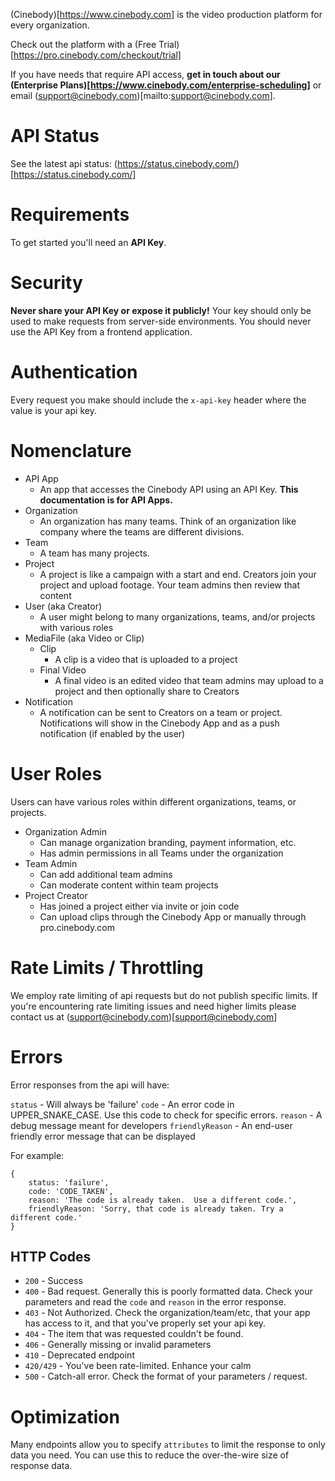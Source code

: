 (Cinebody)[https://www.cinebody.com] is the video production platform for every organization.

Check out the platform with a (Free Trial)[https://pro.cinebody.com/checkout/trial]

If you have needs that require API access, **get in touch about our (Enterprise Plans)[https://www.cinebody.com/enterprise-scheduling]** or email (support@cinebody.com)[mailto:support@cinebody.com].

# API Status

See the latest api status: (https://status.cinebody.com/)[https://status.cinebody.com/]

# Requirements

To get started you'll need an **API Key**.

# Security

**Never share your API Key or expose it publicly!** Your key should only be used to make requests from server-side environments. You should never use the API Key from a frontend application.

# Authentication

Every request you make should include the `x-api-key` header where the value is your api key.

# Nomenclature

* API App
  * An app that accesses the Cinebody API using an API Key. **This documentation is for API Apps.**
* Organization
  * An organization has many teams. Think of an organization like company where the teams are different divisions.
* Team
  * A team has many projects.
* Project
  * A project is like a campaign with a start and end. Creators join your project and upload footage. Your team admins then review that content
* User (aka Creator)
  * A user might belong to many organizations, teams, and/or projects with various roles
* MediaFile (aka Video or Clip)
  * Clip
    * A clip is a video that is uploaded to a project
  * Final Video
    * A final video is an edited video that team admins may upload to a project and then optionally share to Creators
* Notification
  * A notification can be sent to Creators on a team or project. Notifications will show in the Cinebody App and as a push notification (if enabled by the user)

# User Roles

Users can have various roles within different organizations, teams, or projects.

* Organization Admin
  * Can manage organization branding, payment information, etc.
  * Has admin permissions in all Teams under the organization
* Team Admin
  * Can add additional team admins
  * Can moderate content within team projects
* Project Creator
  * Has joined a project either via invite or join code
  * Can upload clips through the Cinebody App or manually through pro.cinebody.com

# Rate Limits / Throttling

We employ rate limiting of api requests but do not publish specific limits. If you're encountering rate limiting issues and need higher limits please contact us at (support@cinebody.com)[support@cinebody.com]

# Errors

Error responses from the api will have:

`status` - Will always be 'failure'
`code` - An error code in UPPER_SNAKE_CASE. Use this code to check for specific errors.
`reason` - A debug message meant for developers
`friendlyReason` - An end-user friendly error message that can be displayed

For example:

```
{
	status: 'failure',
	code: 'CODE_TAKEN',
	reason: 'The code is already taken.  Use a different code.',
	friendlyReason: 'Sorry, that code is already taken. Try a different code.'
}
```

## HTTP Codes

* `200` - Success
* `400` - Bad request. Generally this is poorly formatted data. Check your parameters and read the `code` and `reason` in the error response.
* `403` - Not Authorized. Check the organization/team/etc, that your app has access to it, and that you've properly set your api key.
* `404` - The item that was requested couldn't be found.
* `406` - Generally missing or invalid parameters
* `410` - Deprecated endpoint
* `420/429` - You've been rate-limited. Enhance your calm
* `500` - Catch-all error. Check the format of your parameters / request.

# Optimization

Many endpoints allow you to specify `attributes` to limit the response to only data you need. You can use this to reduce the over-the-wire size of response data.
